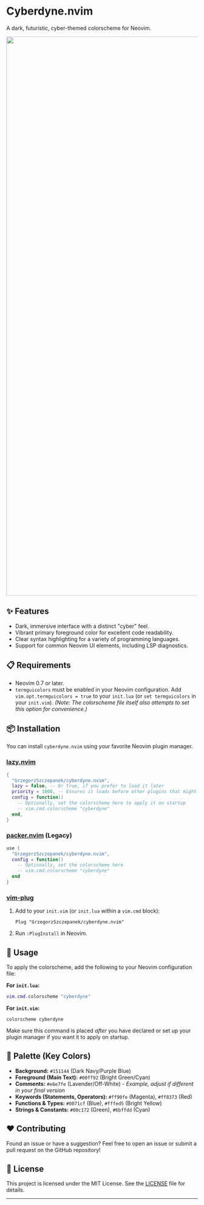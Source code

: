 # Cyberdyne.nvim

A dark, futuristic, cyber-themed colorscheme for Neovim.

<p align="center">
  <img width="1470" alt="image" src="https://github.com/user-attachments/assets/7fe49109-cf9b-4e13-b95c-42f7e12c9e83" />
</p>

## ✨ Features

* Dark, immersive interface with a distinct "cyber" feel.
* Vibrant primary foreground color for excellent code readability.
* Clear syntax highlighting for a variety of programming languages.
* Support for common Neovim UI elements, including LSP diagnostics.

## 📋 Requirements

* Neovim 0.7 or later.
* `termguicolors` must be enabled in your Neovim configuration.
    Add `vim.opt.termguicolors = true` to your `init.lua` (or `set termguicolors` in your `init.vim`).
    *(Note: The colorscheme file itself also attempts to set this option for convenience.)*

## 📦 Installation

You can install `cyberdyne.nvim` using your favorite Neovim plugin manager.

### [lazy.nvim](https://github.com/folke/lazy.nvim)

```lua
{
  "GrzegorzSzczepanek/cyberdyne.nvim",
  lazy = false, -- Or true, if you prefer to load it later
  priority = 1000, -- Ensures it loads before other plugins that might set colors
  config = function()
    -- Optionally, set the colorscheme here to apply it on startup
    -- vim.cmd.colorscheme "cyberdyne"
  end,
}
````

### [packer.nvim](https://github.com/wbthomason/packer.nvim) (Legacy)

```lua
use {
  "GrzegorzSzczepanek/cyberdyne.nvim",
  config = function()
    -- Optionally, set the colorscheme here
    -- vim.cmd.colorscheme "cyberdyne"
  end
}
```

### [vim-plug](https://github.com/junegunn/vim-plug)

1.  Add to your `init.vim` (or `init.lua` within a `vim.cmd` block):
    ```vim
    Plug "GrzegorzSzczepanek/cyberdyne.nvim"
    ```
2.  Run `:PlugInstall` in Neovim.

## 🚀 Usage

To apply the colorscheme, add the following to your Neovim configuration file:

**For `init.lua`:**

```lua
vim.cmd.colorscheme "cyberdyne"
```

**For `init.vim`:**

```vim
colorscheme cyberdyne
```

Make sure this command is placed *after* you have declared or set up your plugin manager if you want it to apply on startup.

## 🎨 Palette (Key Colors)

  * **Background:** `#151144` (Dark Navy/Purple Blue)
  * **Foreground (Main Text):** `#00ff92` (Bright Green/Cyan)
  * **Comments:** `#e6e7fe` (Lavender/Off-White) - *Example, adjust if different in your final version*
  * **Keywords (Statements, Operators):** `#ff90fe` (Magenta), `#ff8373` (Red)
  * **Functions & Types:** `#0071cf` (Blue), `#fffed5` (Bright Yellow)
  * **Strings & Constants:** `#00c172` (Green), `#6bffdd` (Cyan)

## ❤️ Contributing

Found an issue or have a suggestion? Feel free to open an issue or submit a pull request on the GitHub repository\!

## 📜 License

This project is licensed under the MIT License. See the [LICENSE](LICENSE) file for details.

-----
